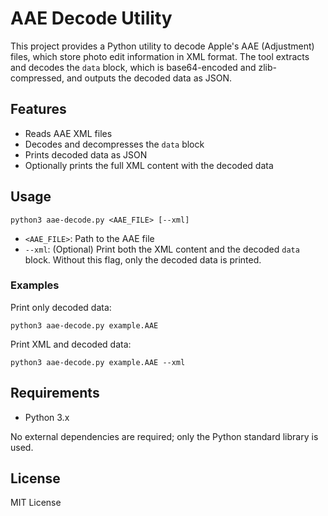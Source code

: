 # AAE Decode Utility

This project provides a Python utility to decode Apple's AAE (Adjustment) files, which store photo edit information in XML format. The tool extracts and decodes the `data` block, which is base64-encoded and zlib-compressed, and outputs the decoded data as JSON.

## Features
- Reads AAE XML files
- Decodes and decompresses the `data` block
- Prints decoded data as JSON
- Optionally prints the full XML content with the decoded data

## Usage

```
python3 aae-decode.py <AAE_FILE> [--xml]
```

- `<AAE_FILE>`: Path to the AAE file
- `--xml`: (Optional) Print both the XML content and the decoded `data` block. Without this flag, only the decoded data is printed.

### Examples

Print only decoded data:
```
python3 aae-decode.py example.AAE
```

Print XML and decoded data:
```
python3 aae-decode.py example.AAE --xml
```

## Requirements
- Python 3.x

No external dependencies are required; only the Python standard library is used.

## License
MIT License
